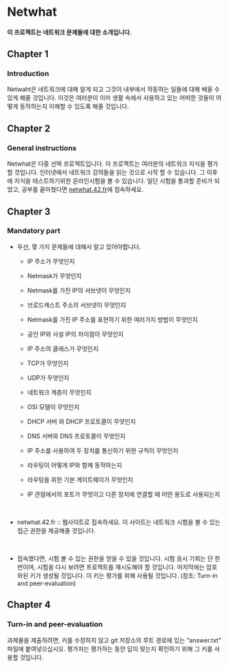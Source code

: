 # Netwhat

#### 이 프로젝트는 네트워크 문제들에 대한 소개입니다.


## Chapter 1

### Introduction



Netwaht은 네트워크에 대해 알게 되고 그것이 내부에서 작동하는 일들에 대해 배울 수 있게 해줄 것입니다. 이것은 여러분이 이미 생활 속에서 사용하고 있는 어떠한 것들이 어떻게 동작하는지 이해할 수 있도록 해줄 것입니다.

## Chapter 2

### General instructions



Netwhat은 다중 선택 프로젝트입니다. 이 프로젝트는 여러분의 네트워크 지식을 평가할 것입니다.  인터넷에서 네트워크 강의들을 읽는 것으로 시작 할 수 있습니다. 그 이후에 지식을 테스트하기위한 온라인시험을 볼 수 있습니다. 일단 시험을 통과할 준비가 되었고, 공부를 끝마쳤다면 [netwhat.42.fr](https://netwhat.42.fr/)에 접속하세요.


## Chapter 3

### Mandatory part

* 우선, 몇 가지 문제들에 대해서 알고 있어야합니다.

  * IP 주소가 무엇인지

  * Netmask가 무엇인지

  * Netmask를 가진 IP의 서브넷이 무엇인지

  * 브로드캐스트 주소의 서브넷이 무엇인지

  * Netmask를 가진 IP 주소를 표현하기 위한 여러가지 방법이 무엇인지

  * 공인 IP와 사설 IP의 차이점이 무엇인지

  * IP 주소의 클래스가 무엇인지

  * TCP가 무엇인지

  * UDP가 무엇인지

  * 네트워크 계층이 무엇인지

  * OSI 모델이 무엇인지

  * DHCP 서버 와 DHCP 프로토콜이 무엇인지

  * DNS 서버와 DNS 프로토콜이 무엇인지

  * IP 주소를 사용하여 두 장치를 통신하기 위한 규칙이 무엇인지

  * 라우팅이 어떻게 IP와 함께 동작하는지

  * 라우팅을 위한 기본 게이트웨이가 무엇인지

  * IP 관점에서의 포트가 무엇이고 다른 장치에 연결할 때 어떤 용도로 사용되는지

<br/>

* netwhat.42.fr :: 웹사이트로 접속하세요. 이 사이트는 네트워크 시험을 볼 수 있는 접근 권한을 제공해줄 것입니다.

<br/>

* 접속했다면, 시험 볼 수 있는 권한을 얻을 수 있을 것입니다. 시험 응시 기회는 단 한번이며, 시험을 다시 보려면 프로젝트를 재시도해야 할 것입니다. 마지막에는 암호화된 키가 생성될 것입니다. 이 키는 평가를 위해 사용될 것입니다. (참조: Turn-in and peer-evaluation)


## Chapter 4

### Turn-in and peer-evaluation



과제물을 제출하려면, 키를 수정하지 않고 git 저장소의 루트 경로에 있는 “answer.txt” 파일에 붙여넣으십시오. 평가자는 평가하는 동안 답이 맞는지 확인하기 위해 그 키를 사용할 것입니다.

